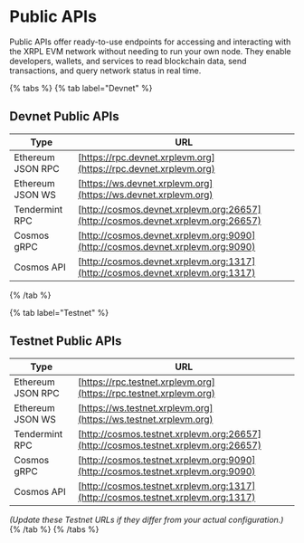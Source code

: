 # Public APIs

Public APIs offer ready-to-use endpoints for accessing and interacting with the XRPL EVM network without needing to run your own node. They enable developers, wallets, and services to read blockchain data, send transactions, and query network status in real time.

{% tabs %}
{% tab label="Devnet" %}
## Devnet Public APIs

| Type              | URL                                                                                           |
| ----------------- | --------------------------------------------------------------------------------------------- |
| Ethereum JSON RPC | [https://rpc.devnet.xrplevm.org](https://rpc.devnet.xrplevm.org)                              |
| Ethereum JSON WS  | [https://ws.devnet.xrplevm.org](https://ws.devnet.xrplevm.org)                                |
| Tendermint RPC    | [http://cosmos.devnet.xrplevm.org:26657](http://cosmos.devnet.xrplevm.org:26657)             |
| Cosmos gRPC       | [http://cosmos.devnet.xrplevm.org:9090](http://cosmos.devnet.xrplevm.org:9090)               |
| Cosmos API        | [http://cosmos.devnet.xrplevm.org:1317](http://cosmos.devnet.xrplevm.org:1317)               |
{% /tab %}

{% tab label="Testnet" %}
## Testnet Public APIs

| Type              | URL                                                                                          |
| ----------------- | -------------------------------------------------------------------------------------------- |
| Ethereum JSON RPC | [https://rpc.testnet.xrplevm.org](https://rpc.testnet.xrplevm.org)                           |
| Ethereum JSON WS  | [https://ws.testnet.xrplevm.org](https://ws.testnet.xrplevm.org)                             |
| Tendermint RPC    | [http://cosmos.testnet.xrplevm.org:26657](http://cosmos.testnet.xrplevm.org:26657)          |
| Cosmos gRPC       | [http://cosmos.testnet.xrplevm.org:9090](http://cosmos.testnet.xrplevm.org:9090)            |
| Cosmos API        | [http://cosmos.testnet.xrplevm.org:1317](http://cosmos.testnet.xrplevm.org:1317)            |

*(Update these Testnet URLs if they differ from your actual configuration.)*
{% /tab %}
{% /tabs %}